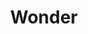 ---
blog: https://blog.askwonder.com/
linkedin: https://linkedin.com/company/wonder-library
logohandle: askwonder
sort: wonder
title: Wonder
twitter: https://x.com/askwonder
website: https://askwonder.com/
---